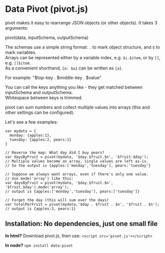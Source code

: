 # Data Pivot (pivot.js)

pivot makes it easy to rearrange JSON objects (or other objects).
It takes 3 arguments:

  pivot(data, inputSchema, outputSchema)

The schemas use a simple string format: `.` to mark object structure, and `$` to mark variables.    
Arrays can be represented either by a variable index, e.g. `$i.$item`, or by `[]`, e.g. `[]$item`.     
As a convenient shorthand, `{a: $a}` can be written as `{a}`.   

For example: "$top-key . $middle-key . $value"

You can call the keys anything you like - they get matched between inputSchema and outputSchema.   
Whitespace between keys is trimmed.

pivot can sum numbers and collect multiple values into arrays (this and other settings can be configured).

Let's see a few examples:

    var mydata = {
      monday: {apples:1},
      tuesday: {apples:2, pears:1}
    }

    // Reverse the map: What day did I buy pears?  
    var daysByFruit = pivot(mydata, '$day.$fruit.$n', '$fruit.$day');  
    // Multiple values become an array, single values are left as-is.
    // So the output is {apples:['monday','tuesday'], pears:'tuesday'}

    // Suppose we always want arrays, even if there's only one value.
    // Use mode('array') like this:
    var daysByFruit = pivot(mydata, '$day.$fruit.$n', '$fruit.$day').mode('array');  
    // output is {apples:['monday','tuesday'], pears:['tuesday']}

    // Forget the day (this will sum over the days)
    var totalPerFruit = pivot(mydata,'$day . $fruit . $n', '$fruit . $n');  
    // output is {apples:3, pears:1}

## Installation: No dependencies, just one small file

**In html?** Download pivot.js, then use: `<script src='pivot.js'></script>`

**In node?** `npm install data-pivot`
